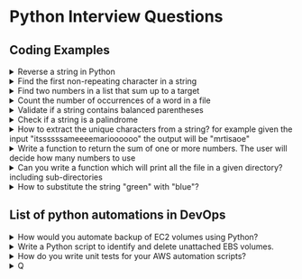# Python Interview Questions

## Coding Examples

<details>
<summary>Reverse a string in Python</summary><br>

- **Using Python slice operator**
  ```
  def reverse_string(s):
    return s[::-1]
  
  print(reverse_string("hello"))  # 'olleh'
  ```
  
- **Using loops**
  ```
    def reverse_string(s):
      result = ''
      for char in s:
        result = char + result
      return result

    print(reverse_string("hello"))  # 'olleh'
  
  ```

- **Using Recursion**
  ```
  def reverse_string(s):
    if len(s) == 0:
        return s
    return reverse_string(s[1:]) + s[0]  # Process the remaining substring first

  print(reverse_string("hello"))  # Output: "olleh"

  ```
</details>

<details>
<summary>Find the first non-repeating character in a string</summary><br>

```
from collections import Counter

def first_unique_char(s):
    counts = Counter(s)
    for char in s:
        if counts[char] == 1:
            return char
    return None

print(first_unique_char("swiss"))  # 'w'

```
</details>

<details>
<summary>Find two numbers in a list that sum up to a target</summary><br>

```
def two_sum(nums, target):
    seen = {}
    for i, num in enumerate(nums):
        diff = target - num
        if diff in seen:
            return [seen[diff], i]
        seen[num] = i
    return []

# Example:
print(two_sum([2, 7, 11, 15], 9))  # [0, 1]

```
</details>

<details>
<summary>Count the number of occurrences of a word in a file</summary><br>

```
def count_word(filename, target):
    count = 0
    with open(filename, 'r') as file:
        for line in file:
            count += line.lower().split().count(target.lower())
    return count

```
</details>

<details>
<summary>Validate if a string contains balanced parentheses</summary><br>

```
def is_balanced(s):
    stack = []
    mapping = {')': '(', ']': '[', '}': '{'}
    for char in s:
        if char in mapping.values():
            stack.append(char)
        elif char in mapping:
            if not stack or mapping[char] != stack.pop():
                return False
    return not stack

# Example:
print(is_balanced("{[()]}"))  # True

```

</details>

<details>
<summary>Check if a string is a palindrome</summary><br>

```
def is_palindrome(s):
    s = s.lower().replace(" ", "")  # Optional: ignore case and spaces
    return s == s[::-1]

# Example usage:
print(is_palindrome("madam"))        # True
print(is_palindrome("racecar"))      # True
print(is_palindrome("hello"))        # False
print(is_palindrome("A man a plan a canal Panama"))  # True

```
</details>

<details>
<summary>How to extract the unique characters from a string? for example given the input "itssssssameeeemarioooooo" the output will be "mrtisaoe"</summary><br>

```
x = "itssssssameeeemarioooooo"
y = ''.join(set(x))
```
</details>

<details>
<summary>Write a function to return the sum of one or more numbers. The user will decide how many numbers to use</summary><br>

First you ask the user for the amount of numbers that will be use. Use a while loop that runs until amount_of_numbers becomes 0 through subtracting amount_of_numbers by one each loop. In the while loop you want ask the user for a number which will be added a variable each time the loop runs.

```
def return_sum():
	amount_of_numbers = int(input("How many numbers? "))
	total_sum = 0
	while amount_of_numbers != 0:
		num = int(input("Input a number. "))
		total_sum += num
		amount_of_numbers -= 1
	return total_sum

```
</details>

<details>
<summary>Can you write a function which will print all the file in a given directory? including sub-directories</summary><br>
  
</details>

<details>
<summary>How to substitute the string "green" with "blue"?</summary><br>
  
</details>

## List of python automations in DevOps

<details>
<summary>How would you automate backup of EC2 volumes using Python?</summary><br>

- Snapshot Creation

```
ec2 = boto3.client('ec2')
ec2.create_snapshot(VolumeId='vol-0abcd1234', Description='Daily backup')

```
  
</details>

<details>
<summary>Write a Python script to identify and delete unattached EBS volumes.</summary><br>

```
ec2 = boto3.client('ec2')
volumes = ec2.describe_volumes(
    Filters=[{'Name': 'status', 'Values': ['available']}]
)

for vol in volumes['Volumes']:
    ec2.delete_volume(VolumeId=vol['VolumeId'])

```
  
</details>

<details>
<summary>How do you write unit tests for your AWS automation scripts?</summary><br>

- Use `unittest` or `pytest` with `moto` (AWS mocking library):
```
from moto import mock_s3
import boto3, unittest

@mock_s3
def test_create_bucket():
    s3 = boto3.client('s3', region_name='us-east-1')
    s3.create_bucket(Bucket='my-test-bucket')
    buckets = s3.list_buckets()
    assert len(buckets['Buckets']) == 1

```
  
</details>

</details>

<details>
<summary>Q</summary><br>
  
</details>
